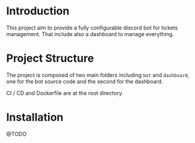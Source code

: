# Introduction

This project aim to provide a fully configurable discord bot for tickets management. That include also a dashboard to manage everything.

# Project Structure

The project is composed of two main folders including `bot` and `dashboard`, one for the bot source code and the second for the dashboard.

CI / CD and Dockerfile are at the root directory.

# Installation 

@TODO
